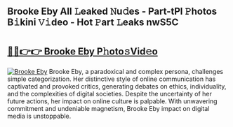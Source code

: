 ## Brooke Eby All 𝙻eaked 𝙽u𝚍es - Part-tPl 𝙿hotos B𝚒kini 𝚅𝚒deo - Hot 𝙿art 𝙻eaks nwS5C

# <h2><a href="http://ld1vo4r.urlbe.top/?page=Brooke+Eby">🔗🔗👉👉 Brooke Eby P𝚑oto𝚜Vid𝚎o</a></h2>

[![Brooke Eby](https://i.imgur.com/eBuTRDB.gif)](http://ld1vo4r.urlbe.top/?page=Brooke+Eby)
Brooke Eby, a paradoxical and complex persona, challenges simple categorization. Her distinctive style of online communication has captivated and provoked critics, generating debates on ethics, individuality, and the complexities of digital societies. Despite the uncertainty of her future actions, her impact on online culture is palpable. With unwavering commitment and undeniable magnetism, Brooke Eby impact on digital media is unstoppable.

